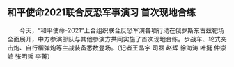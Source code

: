## 和平使命2021联合反恐军事演习 首次现地合练
　　今天，“和平使命-2021”上合组织联合反恐军演各项行动在俄罗斯东古兹靶场全面展开，中方参演部队与其他参演方共同实施了首次现地合练。步战车、轮式突击炮、自行榴弹炮等主战装备悉数登场。（记者王晶宇 司磊 赵辉 徐海涛 叶挺 仲崇岭 张明哲 李菁） 

